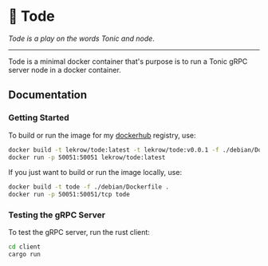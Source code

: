 # :frog: Tode

_Tode is a play on the words Tonic and node_.

---
Tode is a minimal docker container that's purpose is to run a Tonic gRPC server node in a docker container.

## Documentation

### Getting Started

To build or run the image for my [dockerhub](https://hub.docker.com/r/lekrow/tode) registry, use:

```sh
docker build -t lekrow/tode:latest -t lekrow/tode:v0.0.1 -f ./debian/Dockerfile .
docker run -p 50051:50051 lekrow/tode:latest
```

If you just want to build or run the image locally, use:

```sh
docker build -t tode -f ./debian/Dockerfile .
docker run -p 50051:50051/tcp tode
```

### Testing the gRPC Server

To test the gRPC server, run the rust client:

```sh
cd client
cargo run
```
